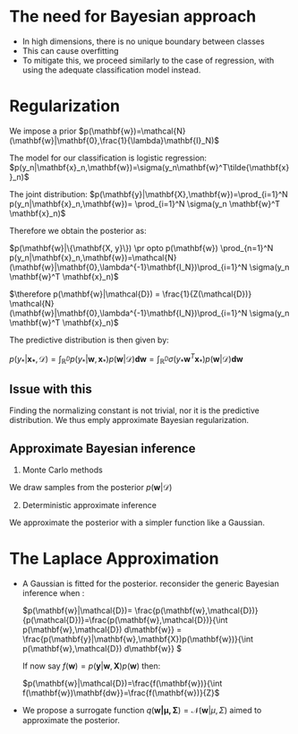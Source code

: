 # The need for Bayesian approach

- In high dimensions, there is no unique boundary between classes
- This can cause overfitting
- To mitigate this, we proceed similarly to the case of regression, with using the adequate classification model instead.

# Regularization

We impose a prior $p(\mathbf{w})=\mathcal{N}(\mathbf{w}|\mathbf{0},\frac{1}{\lambda}\mathbf{I}_N)$

The model for our classification is logistic regression:
$p(y_n|\mathbf{x}_n,\mathbf{w})=\sigma(y_n\mathbf{w}^T\tilde{\mathbf{x}}_n)$

The joint distribution:
$p(\mathbf{y}|\mathbf{X},\mathbf{w})=\prod_{i=1}^N p(y_n|\mathbf{x}_n,\mathbf{w})= \prod_{i=1}^N \sigma(y_n \mathbf{w}^T \mathbf{x}_n)$

Therefore we obtain the posterior as:

$p(\mathbf{w}|\{\mathbf{X, y}\}) \pr
opto p(\mathbf{w}) \prod_{n=1}^N p(y_n|\mathbf{x}_n,\mathbf{w})=\mathcal{N}(\mathbf{w}|\mathbf{0},\lambda^{-1}\mathbf{I_N})\prod_{i=1}^N \sigma(y_n \mathbf{w}^T \mathbf{x}_n)$

$\therefore p(\mathbf{w}|\mathcal{D}) = \frac{1}{Z(\mathcal{D})} \mathcal{N}(\mathbf{w}|\mathbf{0},\lambda^{-1}\mathbf{I_N})\prod_{i=1}^N \sigma(y_n \mathbf{w}^T \mathbf{x}_n)$

The predictive distribution is then given by:

$p(y_*|\mathbf{x_*},\mathcal{D})= \int_{\mathbb{R}^D} p(y_*|\mathbf{w},\mathbf{x}_*) p(\mathbf{w}|\mathcal{D}) \mathbf{dw}=\int_{\mathbb{R}^D} \sigma(y_* \mathbf{w}^T \mathbf{x}_*) p(\mathbf{w}|\mathcal{D}) \mathbf{dw}$

## Issue with this

Finding the normalizing constant is not trivial, nor it is the predictive distribution. We thus emply approximate Bayesian regularization.

## Approximate Bayesian inference

1) Monte Carlo methods

We draw samples from the posterior ${p(\mathbf{w}|\mathcal{D}})$

2) Deterministic approximate inference

We approximate the posterior with a simpler function like a Gaussian.

# The Laplace Approximation

- A Gaussian is fitted for the posterior. reconsider the generic Bayesian inference when :

    $p(\mathbf{w}|\mathcal{D})= \frac{p(\mathbf{w},\mathcal{D})}{p(\mathcal{D})}=\frac{p(\mathbf{w},\mathcal{D})}{\int p(\mathbf{w},\mathcal{D}) d\mathbf{w}} = \frac{p(\mathbf{y}|\mathbf{w},\mathbf{X})p(\mathbf{w})}{\int p(\mathbf{w},\mathcal{D}) d\mathbf{w}} $

    If now say $f(\mathbf{w})=p(\mathbf{y}|\mathbf{w},\mathbf{X}) p(\mathbf{w})$ then:

    $p(\mathbf{w}|\mathcal{D})=\frac{f(\mathbf{w})}{\int f(\mathbf{w})\mathbf{dw}}=\frac{f(\mathbf{w})}{Z}$

- We propose a surrogate function $q(\mathbf{w|\mu,\Sigma})=\mathcal{N}(\mathbf{w}|\mu,\Sigma)$ aimed to approximate the posterior.
